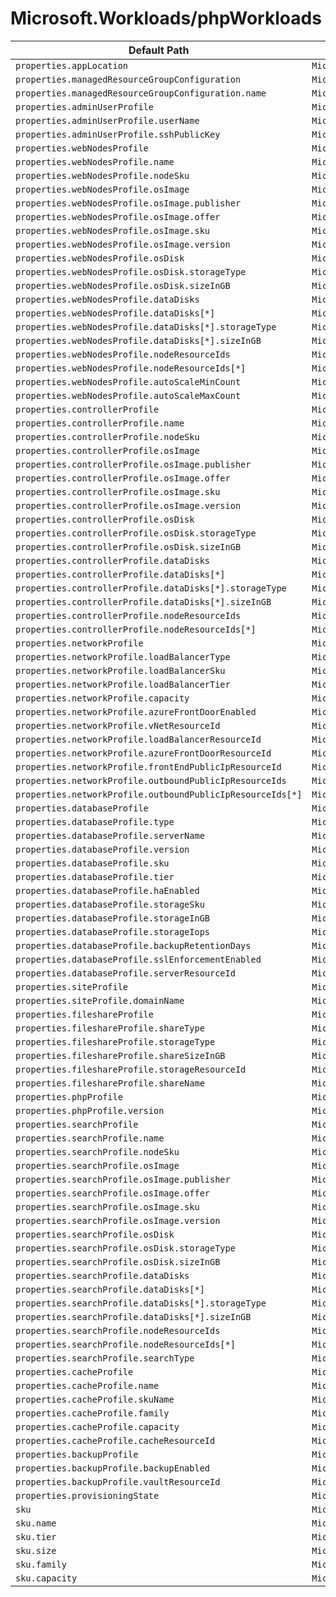 # Microsoft.Workloads/phpWorkloads

| Default Path | Alias |
|---|---|
| `properties.appLocation` | `Microsoft.Workloads/phpWorkloads/appLocation` |
| `properties.managedResourceGroupConfiguration` | `Microsoft.Workloads/phpWorkloads/managedResourceGroupConfiguration` |
| `properties.managedResourceGroupConfiguration.name` | `Microsoft.Workloads/phpWorkloads/managedResourceGroupConfiguration.name` |
| `properties.adminUserProfile` | `Microsoft.Workloads/phpWorkloads/adminUserProfile` |
| `properties.adminUserProfile.userName` | `Microsoft.Workloads/phpWorkloads/adminUserProfile.userName` |
| `properties.adminUserProfile.sshPublicKey` | `Microsoft.Workloads/phpWorkloads/adminUserProfile.sshPublicKey` |
| `properties.webNodesProfile` | `Microsoft.Workloads/phpWorkloads/webNodesProfile` |
| `properties.webNodesProfile.name` | `Microsoft.Workloads/phpWorkloads/webNodesProfile.name` |
| `properties.webNodesProfile.nodeSku` | `Microsoft.Workloads/phpWorkloads/webNodesProfile.nodeSku` |
| `properties.webNodesProfile.osImage` | `Microsoft.Workloads/phpWorkloads/webNodesProfile.osImage` |
| `properties.webNodesProfile.osImage.publisher` | `Microsoft.Workloads/phpWorkloads/webNodesProfile.osImage.publisher` |
| `properties.webNodesProfile.osImage.offer` | `Microsoft.Workloads/phpWorkloads/webNodesProfile.osImage.offer` |
| `properties.webNodesProfile.osImage.sku` | `Microsoft.Workloads/phpWorkloads/webNodesProfile.osImage.sku` |
| `properties.webNodesProfile.osImage.version` | `Microsoft.Workloads/phpWorkloads/webNodesProfile.osImage.version` |
| `properties.webNodesProfile.osDisk` | `Microsoft.Workloads/phpWorkloads/webNodesProfile.osDisk` |
| `properties.webNodesProfile.osDisk.storageType` | `Microsoft.Workloads/phpWorkloads/webNodesProfile.osDisk.storageType` |
| `properties.webNodesProfile.osDisk.sizeInGB` | `Microsoft.Workloads/phpWorkloads/webNodesProfile.osDisk.sizeInGB` |
| `properties.webNodesProfile.dataDisks` | `Microsoft.Workloads/phpWorkloads/webNodesProfile.dataDisks` |
| `properties.webNodesProfile.dataDisks[*]` | `Microsoft.Workloads/phpWorkloads/webNodesProfile.dataDisks[*]` |
| `properties.webNodesProfile.dataDisks[*].storageType` | `Microsoft.Workloads/phpWorkloads/webNodesProfile.dataDisks[*].storageType` |
| `properties.webNodesProfile.dataDisks[*].sizeInGB` | `Microsoft.Workloads/phpWorkloads/webNodesProfile.dataDisks[*].sizeInGB` |
| `properties.webNodesProfile.nodeResourceIds` | `Microsoft.Workloads/phpWorkloads/webNodesProfile.nodeResourceIds` |
| `properties.webNodesProfile.nodeResourceIds[*]` | `Microsoft.Workloads/phpWorkloads/webNodesProfile.nodeResourceIds[*]` |
| `properties.webNodesProfile.autoScaleMinCount` | `Microsoft.Workloads/phpWorkloads/webNodesProfile.autoScaleMinCount` |
| `properties.webNodesProfile.autoScaleMaxCount` | `Microsoft.Workloads/phpWorkloads/webNodesProfile.autoScaleMaxCount` |
| `properties.controllerProfile` | `Microsoft.Workloads/phpWorkloads/controllerProfile` |
| `properties.controllerProfile.name` | `Microsoft.Workloads/phpWorkloads/controllerProfile.name` |
| `properties.controllerProfile.nodeSku` | `Microsoft.Workloads/phpWorkloads/controllerProfile.nodeSku` |
| `properties.controllerProfile.osImage` | `Microsoft.Workloads/phpWorkloads/controllerProfile.osImage` |
| `properties.controllerProfile.osImage.publisher` | `Microsoft.Workloads/phpWorkloads/controllerProfile.osImage.publisher` |
| `properties.controllerProfile.osImage.offer` | `Microsoft.Workloads/phpWorkloads/controllerProfile.osImage.offer` |
| `properties.controllerProfile.osImage.sku` | `Microsoft.Workloads/phpWorkloads/controllerProfile.osImage.sku` |
| `properties.controllerProfile.osImage.version` | `Microsoft.Workloads/phpWorkloads/controllerProfile.osImage.version` |
| `properties.controllerProfile.osDisk` | `Microsoft.Workloads/phpWorkloads/controllerProfile.osDisk` |
| `properties.controllerProfile.osDisk.storageType` | `Microsoft.Workloads/phpWorkloads/controllerProfile.osDisk.storageType` |
| `properties.controllerProfile.osDisk.sizeInGB` | `Microsoft.Workloads/phpWorkloads/controllerProfile.osDisk.sizeInGB` |
| `properties.controllerProfile.dataDisks` | `Microsoft.Workloads/phpWorkloads/controllerProfile.dataDisks` |
| `properties.controllerProfile.dataDisks[*]` | `Microsoft.Workloads/phpWorkloads/controllerProfile.dataDisks[*]` |
| `properties.controllerProfile.dataDisks[*].storageType` | `Microsoft.Workloads/phpWorkloads/controllerProfile.dataDisks[*].storageType` |
| `properties.controllerProfile.dataDisks[*].sizeInGB` | `Microsoft.Workloads/phpWorkloads/controllerProfile.dataDisks[*].sizeInGB` |
| `properties.controllerProfile.nodeResourceIds` | `Microsoft.Workloads/phpWorkloads/controllerProfile.nodeResourceIds` |
| `properties.controllerProfile.nodeResourceIds[*]` | `Microsoft.Workloads/phpWorkloads/controllerProfile.nodeResourceIds[*]` |
| `properties.networkProfile` | `Microsoft.Workloads/phpWorkloads/networkProfile` |
| `properties.networkProfile.loadBalancerType` | `Microsoft.Workloads/phpWorkloads/networkProfile.loadBalancerType` |
| `properties.networkProfile.loadBalancerSku` | `Microsoft.Workloads/phpWorkloads/networkProfile.loadBalancerSku` |
| `properties.networkProfile.loadBalancerTier` | `Microsoft.Workloads/phpWorkloads/networkProfile.loadBalancerTier` |
| `properties.networkProfile.capacity` | `Microsoft.Workloads/phpWorkloads/networkProfile.capacity` |
| `properties.networkProfile.azureFrontDoorEnabled` | `Microsoft.Workloads/phpWorkloads/networkProfile.azureFrontDoorEnabled` |
| `properties.networkProfile.vNetResourceId` | `Microsoft.Workloads/phpWorkloads/networkProfile.vNetResourceId` |
| `properties.networkProfile.loadBalancerResourceId` | `Microsoft.Workloads/phpWorkloads/networkProfile.loadBalancerResourceId` |
| `properties.networkProfile.azureFrontDoorResourceId` | `Microsoft.Workloads/phpWorkloads/networkProfile.azureFrontDoorResourceId` |
| `properties.networkProfile.frontEndPublicIpResourceId` | `Microsoft.Workloads/phpWorkloads/networkProfile.frontEndPublicIpResourceId` |
| `properties.networkProfile.outboundPublicIpResourceIds` | `Microsoft.Workloads/phpWorkloads/networkProfile.outboundPublicIpResourceIds` |
| `properties.networkProfile.outboundPublicIpResourceIds[*]` | `Microsoft.Workloads/phpWorkloads/networkProfile.outboundPublicIpResourceIds[*]` |
| `properties.databaseProfile` | `Microsoft.Workloads/phpWorkloads/databaseProfile` |
| `properties.databaseProfile.type` | `Microsoft.Workloads/phpWorkloads/databaseProfile.type` |
| `properties.databaseProfile.serverName` | `Microsoft.Workloads/phpWorkloads/databaseProfile.serverName` |
| `properties.databaseProfile.version` | `Microsoft.Workloads/phpWorkloads/databaseProfile.version` |
| `properties.databaseProfile.sku` | `Microsoft.Workloads/phpWorkloads/databaseProfile.sku` |
| `properties.databaseProfile.tier` | `Microsoft.Workloads/phpWorkloads/databaseProfile.tier` |
| `properties.databaseProfile.haEnabled` | `Microsoft.Workloads/phpWorkloads/databaseProfile.haEnabled` |
| `properties.databaseProfile.storageSku` | `Microsoft.Workloads/phpWorkloads/databaseProfile.storageSku` |
| `properties.databaseProfile.storageInGB` | `Microsoft.Workloads/phpWorkloads/databaseProfile.storageInGB` |
| `properties.databaseProfile.storageIops` | `Microsoft.Workloads/phpWorkloads/databaseProfile.storageIops` |
| `properties.databaseProfile.backupRetentionDays` | `Microsoft.Workloads/phpWorkloads/databaseProfile.backupRetentionDays` |
| `properties.databaseProfile.sslEnforcementEnabled` | `Microsoft.Workloads/phpWorkloads/databaseProfile.sslEnforcementEnabled` |
| `properties.databaseProfile.serverResourceId` | `Microsoft.Workloads/phpWorkloads/databaseProfile.serverResourceId` |
| `properties.siteProfile` | `Microsoft.Workloads/phpWorkloads/siteProfile` |
| `properties.siteProfile.domainName` | `Microsoft.Workloads/phpWorkloads/siteProfile.domainName` |
| `properties.fileshareProfile` | `Microsoft.Workloads/phpWorkloads/fileshareProfile` |
| `properties.fileshareProfile.shareType` | `Microsoft.Workloads/phpWorkloads/fileshareProfile.shareType` |
| `properties.fileshareProfile.storageType` | `Microsoft.Workloads/phpWorkloads/fileshareProfile.storageType` |
| `properties.fileshareProfile.shareSizeInGB` | `Microsoft.Workloads/phpWorkloads/fileshareProfile.shareSizeInGB` |
| `properties.fileshareProfile.storageResourceId` | `Microsoft.Workloads/phpWorkloads/fileshareProfile.storageResourceId` |
| `properties.fileshareProfile.shareName` | `Microsoft.Workloads/phpWorkloads/fileshareProfile.shareName` |
| `properties.phpProfile` | `Microsoft.Workloads/phpWorkloads/phpProfile` |
| `properties.phpProfile.version` | `Microsoft.Workloads/phpWorkloads/phpProfile.version` |
| `properties.searchProfile` | `Microsoft.Workloads/phpWorkloads/searchProfile` |
| `properties.searchProfile.name` | `Microsoft.Workloads/phpWorkloads/searchProfile.name` |
| `properties.searchProfile.nodeSku` | `Microsoft.Workloads/phpWorkloads/searchProfile.nodeSku` |
| `properties.searchProfile.osImage` | `Microsoft.Workloads/phpWorkloads/searchProfile.osImage` |
| `properties.searchProfile.osImage.publisher` | `Microsoft.Workloads/phpWorkloads/searchProfile.osImage.publisher` |
| `properties.searchProfile.osImage.offer` | `Microsoft.Workloads/phpWorkloads/searchProfile.osImage.offer` |
| `properties.searchProfile.osImage.sku` | `Microsoft.Workloads/phpWorkloads/searchProfile.osImage.sku` |
| `properties.searchProfile.osImage.version` | `Microsoft.Workloads/phpWorkloads/searchProfile.osImage.version` |
| `properties.searchProfile.osDisk` | `Microsoft.Workloads/phpWorkloads/searchProfile.osDisk` |
| `properties.searchProfile.osDisk.storageType` | `Microsoft.Workloads/phpWorkloads/searchProfile.osDisk.storageType` |
| `properties.searchProfile.osDisk.sizeInGB` | `Microsoft.Workloads/phpWorkloads/searchProfile.osDisk.sizeInGB` |
| `properties.searchProfile.dataDisks` | `Microsoft.Workloads/phpWorkloads/searchProfile.dataDisks` |
| `properties.searchProfile.dataDisks[*]` | `Microsoft.Workloads/phpWorkloads/searchProfile.dataDisks[*]` |
| `properties.searchProfile.dataDisks[*].storageType` | `Microsoft.Workloads/phpWorkloads/searchProfile.dataDisks[*].storageType` |
| `properties.searchProfile.dataDisks[*].sizeInGB` | `Microsoft.Workloads/phpWorkloads/searchProfile.dataDisks[*].sizeInGB` |
| `properties.searchProfile.nodeResourceIds` | `Microsoft.Workloads/phpWorkloads/searchProfile.nodeResourceIds` |
| `properties.searchProfile.nodeResourceIds[*]` | `Microsoft.Workloads/phpWorkloads/searchProfile.nodeResourceIds[*]` |
| `properties.searchProfile.searchType` | `Microsoft.Workloads/phpWorkloads/searchProfile.searchType` |
| `properties.cacheProfile` | `Microsoft.Workloads/phpWorkloads/cacheProfile` |
| `properties.cacheProfile.name` | `Microsoft.Workloads/phpWorkloads/cacheProfile.name` |
| `properties.cacheProfile.skuName` | `Microsoft.Workloads/phpWorkloads/cacheProfile.skuName` |
| `properties.cacheProfile.family` | `Microsoft.Workloads/phpWorkloads/cacheProfile.family` |
| `properties.cacheProfile.capacity` | `Microsoft.Workloads/phpWorkloads/cacheProfile.capacity` |
| `properties.cacheProfile.cacheResourceId` | `Microsoft.Workloads/phpWorkloads/cacheProfile.cacheResourceId` |
| `properties.backupProfile` | `Microsoft.Workloads/phpWorkloads/backupProfile` |
| `properties.backupProfile.backupEnabled` | `Microsoft.Workloads/phpWorkloads/backupProfile.backupEnabled` |
| `properties.backupProfile.vaultResourceId` | `Microsoft.Workloads/phpWorkloads/backupProfile.vaultResourceId` |
| `properties.provisioningState` | `Microsoft.Workloads/phpWorkloads/provisioningState` |
| `sku` | `Microsoft.Workloads/phpWorkloads/sku` |
| `sku.name` | `Microsoft.Workloads/phpWorkloads/sku.name` |
| `sku.tier` | `Microsoft.Workloads/phpWorkloads/sku.tier` |
| `sku.size` | `Microsoft.Workloads/phpWorkloads/sku.size` |
| `sku.family` | `Microsoft.Workloads/phpWorkloads/sku.family` |
| `sku.capacity` | `Microsoft.Workloads/phpWorkloads/sku.capacity` |

